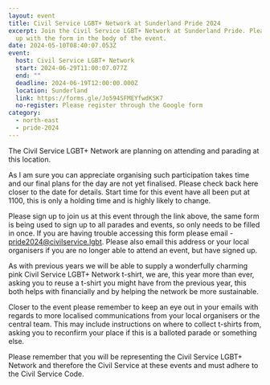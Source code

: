 ```yaml
---
layout: event
title: Civil Service LGBT+ Network at Sunderland Pride 2024
excerpt: Join the Civil Service LGBT+ Network at Sunderland Pride. Please sign
  up with the form in the body of the event.
date: 2024-05-10T08:40:07.053Z
event:
  host: Civil Service LGBT+ Network
  start: 2024-06-29T11:00:07.077Z
  end: ""
  deadline: 2024-06-19T12:00:00.000Z
  location: Sunderland
  link: https://forms.gle/Jo594SFMEYfwdKSK7
  no-register: Please register through the Google form
category:
  - north-east
  - pride-2024
---
```

The Civil Service LGBT+ Network are planning on attending and parading at this location.

As I am sure you can appreciate organising such participation takes time and our final plans for the day are not yet finalised. Please check back here closer to the date for details. Start time for this event have all been put at 1100, this is only a holding time and is highly likely to change. 

Please sign up to join us at this event through the link above, the same form is being used to sign up to all parades and events, so only needs to be filled in once. If you are having trouble accessing this form please email - [pride2024@civilservice.lgbt](mailto:pride2024@civilservice.lgbt). Please also email this address or your local organisers if you are no longer able to attend an event, but have signed up.

As with previous years we will be able to supply a wonderfully charming pink Civil Service LGBT+ Network t-shirt, we are, this year more than ever, asking you to reuse a t-shirt you might have from the previous year, this both helps with financially and by helping the network be more sustainable. 

Closer to the event please remember to keep an eye out in your emails with regards to more localised communications from your local organisers or the central team. This may include instructions on where to collect t-shirts from, asking you to reconfirm your place if this is a balloted parade or something else.

Please remember that you will be representing the Civil Service LGBT+ Network and therefore the Civil Service at these events and must adhere to the Civil Service Code.